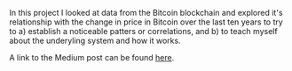 In this project I looked at data from the Bitcoin blockchain and explored it's relationship with the change in price in Bitcoin over the last ten years to try to a) establish a noticeable patters or correlations, and b) to teach myself about the underyling system and how it works.

A link to the Medium post can be found [here](https://medium.com/@haarko/what-makes-bitcoin-move-10d28e5ecdd1).
